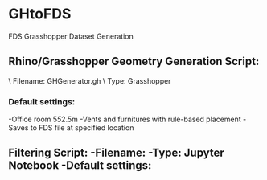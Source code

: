 # GHtoFDS
FDS Grasshopper Dataset Generation

## Rhino/Grasshopper Geometry Generation Script: 
\ Filename: GHGenerator.gh
\ Type: Grasshopper
### Default settings:
 -Office room 5*5*2.5m 
 -Vents and furnitures with rule-based placement
 -Saves to FDS file at specified location

Filtering Script:
-Filename:
-Type: Jupyter Notebook
-Default settings:
 - 
